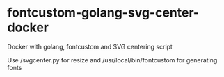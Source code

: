# fontcustom-golang-svg-center-docker

Docker with golang, fontcustom and SVG centering script

Use /svgcenter.py for resize and /usr/local/bin/fontcustom for generating fonts
